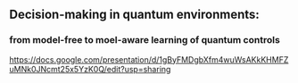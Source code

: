 ## Decision-making in quantum environments:
### from model-free to moel-aware learning of quantum controls

https://docs.google.com/presentation/d/1gByFMDgbXfm4wuWsAKkKHMFZuMNk0JNcmt25x5YzK0Q/edit?usp=sharing
